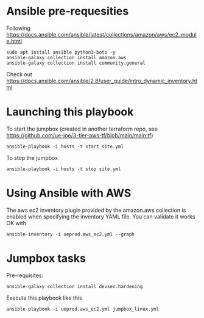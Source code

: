 # Ansible pre-requesities
Following https://docs.ansible.com/ansible/latest/collections/amazon/aws/ec2_module.html

    sudo apt install ansible python3-boto -y
    ansible-galaxy collection install amazon.aws
    ansible-galaxy collection install community.general

Check out https://docs.ansible.com/ansible/2.8/user_guide/intro_dynamic_inventory.html

# Launching this playbook
To start the jumpbox (created in another terraform repo, see https://github.com/ue-joe/3-tier-aws-tf/blob/main/main.tf)

    ansible-playbook -i hosts -t start site.yml

To stop the jumpbox

    ansible-playbook -i hosts -t stop site.yml

# Using Ansible with AWS

The aws ec2 inventory plugin provided by the amazon.aws collection is enabled when specifying the inventory YAML file.
You can validate it works OK with

    ansible-inventory -i ueprod.aws_ec2.yml --graph

# Jumpbox tasks

Pre-requisites:

    ansible-galaxy collection install devsec.hardening

Execute this playbook like this

    ansible-playbook -i ueprod.aws_ec2.yml jumpbox_linux.yml